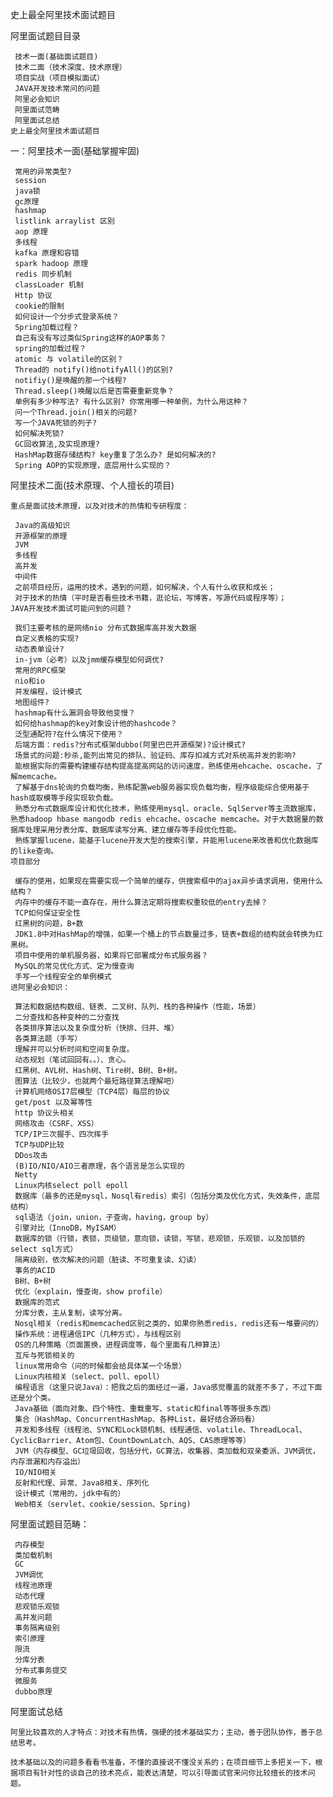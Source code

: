 史上最全阿里技术面试题目

阿里面试题目目录

     技术一面(基础面试题目)
     技术二面（技术深度、技术原理）
     项目实战（项目模拟面试）
     JAVA开发技术常问的问题
     阿里必会知识
     阿里面试范畴
     阿里面试总结
    史上最全阿里技术面试题目
一：阿里技术一面(基础掌握牢固)
    
     常用的异常类型?
     session
     java锁
     gc原理
     hashmap
     listlink arraylist 区别
     aop 原理
     多线程
     kafka 原理和容错
     spark hadoop 原理
     redis 同步机制
     classLoader 机制
     Http 协议
     cookie的限制
     如何设计一个分步式登录系统？
     Spring加载过程？
     自己有没有写过类似Spring这样的AOP事务？
     spring的加载过程？
     atomic 与 volatile的区别？
     Thread的 notify()给notifyAll()的区别?
     notifiy()是唤醒的那一个线程?
     Thread.sleep()唤醒以后是否需要重新竞争？
     单例有多少种写法? 有什么区别? 你常用哪一种单例，为什么用这种？
     问一个Thread.join()相关的问题?
     写一个JAVA死锁的列子?
     如何解决死锁?
     GC回收算法,及实现原理?
     HashMap数据存储结构? key重复了怎么办? 是如何解决的?
     Spring AOP的实现原理，底层用什么实现的？
阿里技术二面(技术原理、个人擅长的项目)
    
    重点是面试技术原理，以及对技术的热情和专研程度：
    
     Java的高级知识
     开源框架的原理
     JVM
     多线程
     高并发
     中间件
     之前项目经历，运用的技术，遇到的问题，如何解决，个人有什么收获和成长；
     对于技术的热情（平时是否看些技术书籍，逛论坛，写博客，写源代码或程序等）；
    JAVA开发技术面试可能问到的问题？
    
     我们主要考核的是网络nio 分布式数据库高并发大数据
     自定义表格的实现?
     动态表单设计?
     in-jvm（必考）以及jmm缓存模型如何调优?
     常用的RPC框架
     nio和io
     并发编程，设计模式
     地图组件?
     hashmap有什么漏洞会导致他变慢？
     如何给hashmap的key对象设计他的hashcode？
     泛型通配符?在什么情况下使用？
     后端方面：redis?分布式框架dubbo(阿里巴巴开源框架)?设计模式?
     场景式的问题:秒杀,能列出常见的排队、验证码、库存扣减方式对系统高并发的影响?
     能根据实际的需要构建缓存结构提高提高网站的访问速度，熟练使用ehcache、oscache，了解memcache。
     了解基于dns轮询的负载均衡，熟练配置web服务器实现负载均衡，程序级能综合使用基于hash或取模等手段实现软负载。
     熟悉分布式数据库设计和优化技术，熟练使用mysql、oracle、SqlServer等主流数据库，熟悉hadoop hbase mangodb redis ehcache、oscache memcache。对于大数据量的数据库处理采用分表分库、数据库读写分离、建立缓存等手段优化性能。
     熟练掌握lucene，能基于lucene开发大型的搜索引擎，并能用lucene来改善和优化数据库的like查询。
    项目部分
    
     缓存的使用，如果现在需要实现一个简单的缓存，供搜索框中的ajax异步请求调用，使用什么结构？
     内存中的缓存不能一直存在，用什么算法定期将搜索权重较低的entry去掉？
     TCP如何保证安全性
     红黑树的问题，B+数
     JDK1.8中对HashMap的增强，如果一个桶上的节点数量过多，链表+数组的结构就会转换为红黑树。
     项目中使用的单机服务器，如果将它部署成分布式服务器？
     MySQL的常见优化方式、定为慢查询
     手写一个线程安全的单例模式
    进阿里必会知识：
    
     算法和数据结构数组、链表、二叉树、队列、栈的各种操作（性能，场景）
     二分查找和各种变种的二分查找
     各类排序算法以及复杂度分析（快排、归并、堆）
     各类算法题（手写）
     理解并可以分析时间和空间复杂度。
     动态规划（笔试回回有。。）、贪心。
     红黑树、AVL树、Hash树、Tire树、B树、B+树。
     图算法（比较少，也就两个最短路径算法理解吧）
     计算机网络OSI7层模型（TCP4层）每层的协议
     get/post 以及幂等性
     http 协议头相关
     网络攻击（CSRF、XSS）
     TCP/IP三次握手、四次挥手
     TCP与UDP比较
     DDos攻击
     (B)IO/NIO/AIO三者原理，各个语言是怎么实现的
     Netty
     Linux内核select poll epoll
     数据库（最多的还是mysql，Nosql有redis）索引（包括分类及优化方式，失效条件，底层结构）
     sql语法（join，union，子查询，having，group by）
     引擎对比（InnoDB，MyISAM）
     数据库的锁（行锁，表锁，页级锁，意向锁，读锁，写锁，悲观锁，乐观锁，以及加锁的select sql方式）
     隔离级别，依次解决的问题（脏读、不可重复读、幻读）
     事务的ACID
     B树、B+树
     优化（explain，慢查询，show profile）
     数据库的范式
     分库分表，主从复制，读写分离。
     Nosql相关（redis和memcached区别之类的，如果你熟悉redis，redis还有一堆要问的）
     操作系统：进程通信IPC（几种方式），与线程区别
     OS的几种策略（页面置换，进程调度等，每个里面有几种算法）
     互斥与死锁相关的
     linux常用命令（问的时候都会给具体某一个场景）
     Linux内核相关（select、poll、epoll）
     编程语言（这里只说Java）：把我之后的面经过一遍，Java感觉覆盖的就差不多了，不过下面还是分个类。
     Java基础（面向对象、四个特性、重载重写、static和final等等很多东西）
     集合（HashMap、ConcurrentHashMap、各种List，最好结合源码看）
     并发和多线程（线程池、SYNC和Lock锁机制、线程通信、volatile、ThreadLocal、CyclicBarrier、Atom包、CountDownLatch、AQS、CAS原理等等）
     JVM（内存模型、GC垃圾回收，包括分代，GC算法，收集器、类加载和双亲委派、JVM调优，内存泄漏和内存溢出）
     IO/NIO相关
     反射和代理、异常、Java8相关、序列化
     设计模式（常用的，jdk中有的）
     Web相关（servlet、cookie/session、Spring)
阿里面试题目范畴：

     内存模型
     类加载机制
     GC
     JVM调优
     线程池原理
     动态代理
     悲观锁乐观锁
     高并发问题
     事务隔离级别
     索引原理
     限流
     分库分表
     分布式事务提交
     微服务
     dubbo原理
阿里面试总结

    阿里比较喜欢的人才特点：对技术有热情，强硬的技术基础实力；主动，善于团队协作，善于总结思考。
    
    技术基础以及的问题多看看书准备，不懂的直接说不懂没关系的；在项目细节上多把关一下，根据项目有针对性的谈自己的技术亮点，能表达清楚，可以引导面试官来问你比较擅长的技术问题。



